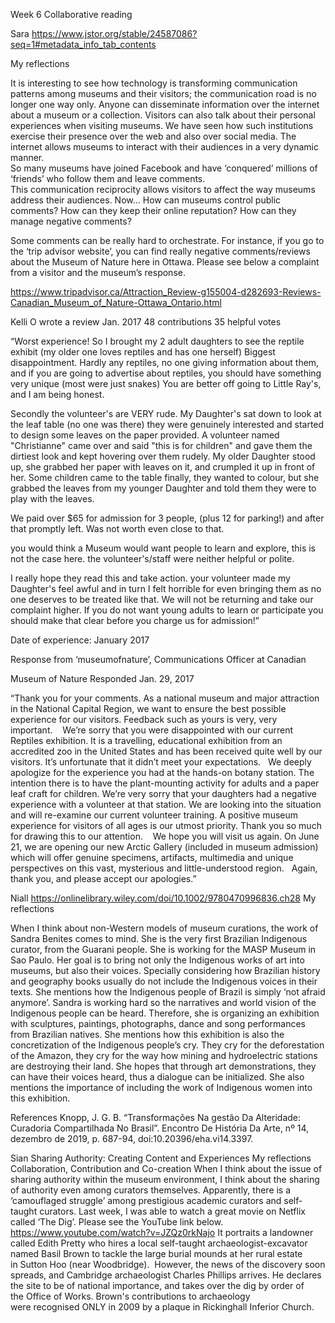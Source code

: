 Week 6 
Collaborative  reading



Sara
https://www.jstor.org/stable/24587086?seq=1#metadata_info_tab_contents


My reflections

It is interesting to see how technology is transforming communication patterns among museums and their visitors; the communication road is no longer one way only.
Anyone can disseminate information over the internet about a museum or a collection. 
Visitors can also talk about their personal experiences when visiting museums. 
We have seen how such institutions exercise their presence over the web and also over social media. The internet allows museums to interact with their audiences in a very dynamic manner.  
So many museums have joined Facebook and have ‘conquered’ millions of ‘friends’ who follow them and leave comments.  
This communication reciprocity allows visitors to affect the way museums address their audiences. 
Now…
How can museums control public comments?
How can they keep their online reputation?
How can they manage negative comments?

Some comments can be really hard to orchestrate.
For instance, if you go to the ‘trip advisor website’, you can find really negative comments/reviews about the Museum of Nature here in Ottawa.
Please see below a complaint from a visitor and the museum’s response. 

https://www.tripadvisor.ca/Attraction_Review-g155004-d282693-Reviews-Canadian_Museum_of_Nature-Ottawa_Ontario.html


Kelli O wrote a review Jan. 2017
48 contributions 35 helpful votes

“Worst experience!
So I brought my 2 adult daughters to see the reptile exhibit (my older one loves reptiles and has one herself) Biggest disappointment. Hardly any reptiles, no one giving information about them, and if you are going to advertise about reptiles, you should have something very unique (most were just snakes) You are better off going to Little Ray's, and I am being honest.

Secondly the volunteer's are VERY rude. My Daughter's sat down to look at the leaf table (no one was there) they were genuinely interested and started to design some leaves on the paper provided. A volunteer named "Christianne" came over and said "this is for children" and gave them the dirtiest look and kept hovering over them rudely. My older Daughter stood up, she grabbed her paper with leaves on it, and crumpled it up in front of her. Some children came to the table finally, they wanted to colour, but she grabbed the leaves from my younger Daughter and told them they were to play with the leaves.

We paid over $65 for admission for 3 people, (plus 12 for parking!) and after that promptly left. Was not worth even close to that.

you would think a Museum would want people to learn and explore, this is not the case here. the volunteer's/staff were neither helpful or polite.

I really hope they read this and take action. your volunteer made my Daughter's feel awful and in turn I felt horrible for even bringing them as no one deserves to be treated like that. We will not be returning and take our complaint higher. If you do not want young adults to learn or participate you should make that clear before you charge us for admission!”

Date of experience: January 2017

Response from ‘museumofnature’, Communications Officer at Canadian 

Museum of Nature
Responded Jan. 29, 2017

“Thank you for your comments. As a national museum and major attraction in the National Capital Region, we want to ensure the best possible experience for our visitors. Feedback such as yours is very, very important.    We’re sorry that you were disappointed with our current Reptiles exhibition. It is a travelling, educational exhibition from an accredited zoo in the United States and has been received quite well by our visitors. It’s unfortunate that it didn’t meet your expectations.   We deeply apologize for the experience you had at the hands-on botany station. The intention there is to have the plant-mounting activity for adults and a paper leaf craft for children. We’re very sorry that your daughters had a negative experience with a volunteer at that station. We are looking into the situation and will re-examine our current volunteer training. A positive museum experience for visitors of all ages is our utmost priority. Thank you so much for drawing this to our attention.    We hope you will visit us again. On June 21, we are opening our new Arctic Gallery (included in museum admission) which will offer genuine specimens, artifacts, multimedia and unique perspectives on this vast, mysterious and little-understood region.   Again, thank you, and please accept our apologies.”

Niall 
https://onlinelibrary.wiley.com/doi/10.1002/9780470996836.ch28
My reflections

When I think about non-Western models of museum curations, the work of Sandra Benites comes to mind.
She is the very first Brazilian Indigenous curator, from the Guarani people. She is working for the MASP Museum in Sao Paulo. Her goal is to bring not only the Indigenous works of art into museums, but also their voices. Specially considering how Brazilian history and geography books usually do not include the Indigenous voices in their texts. She mentions how the Indigenous people of Brazil is simply ‘not afraid anymore’. Sandra is working hard so the narratives and world vision of the Indigenous people can be heard. Therefore, she is organizing an exhibition with sculptures, paintings, photographs, dance and song performances from Brazilian natives. She mentions how this exhibition is also the concretization of the Indigenous people’s cry. They cry for the deforestation of the Amazon, they cry for the way how mining and hydroelectric stations are destroying their land. She hopes that through art demonstrations, they can have their voices heard, thus a dialogue can be initialized. She also mentions the importance of including the work of Indigenous women into this exhibition. 

References
Knopp, J. G. B. “Transformações Na gestão Da Alteridade: Curadoria Compartilhada No Brasil”. Encontro De História Da Arte, nº 14, dezembro de 2019, p. 687-94, doi:10.20396/eha.vi14.3397.


Sian
Sharing Authority: Creating Content and Experiences 
My reflections 
Collaboration, Contribution and Co-creation
When I think about the issue of sharing authority within the museum environment, I think about the sharing of authority even among curators themselves. Apparently, there is a ‘camouflaged struggle’ among prestigious academic curators and self-taught curators. Last week, I was able to watch a great movie on Netflix called ‘The Dig’. Please see the YouTube link below.
https://www.youtube.com/watch?v=JZQz0rkNajo
It portraits a landowner called Edith Pretty who hires a local self-taught archaeologist-excavator named Basil Brown to tackle the large burial mounds at her rural estate in Sutton Hoo (near Woodbridge). 
However, the news of the discovery soon spreads, and Cambridge archaeologist Charles Phillips arrives. He declares the site to be of national importance, and takes over the dig by order of the Office of Works.
Brown's contributions to archaeology were recognised ONLY in 2009 by a plaque in Rickinghall Inferior Church.
 


